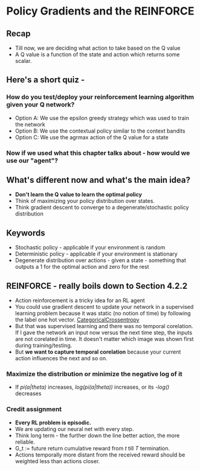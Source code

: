 # Policy Gradients and the REINFORCE
## Recap
- Till now, we are deciding what action to take based on the Q value
- A Q value is a function of the state and action which returns some scalar.

## Here's a short quiz - 
### How do you test/deploy your reinforcement learning algorithm given your Q network?
- Option A: We use the epsilon greedy strategy which was used to train the network
- Option B: We use the contextual policy similar to the context bandits
- Option C: We use the agrmax action of the Q value for a state 

### Now if we used what this chapter talks about - how would we use our "agent"?

## What's different now and what's the main idea?
- **Don't learn the Q value to learn the optimal policy**
- Think of maximizing your policy distribution over states. 
- Think gradient descent to converge to a degenerate/stochastic policy distribution

## Keywords
- Stochastic policy - applicable if your environment is random
- Deterministic policy - applicable if your environment is stationary
- Degenerate distribution over actions - given a state - something that outputs
a 1 for the optimal action and zero for the rest

## REINFORCE - really boils down to Section 4.2.2
- Action reinforcement is a tricky idea for an RL agent
- You could use gradient descent to update your network in a supervised learning
problem because it was static (no notion of time) by following the label one hot
vector.  [CategoricalCrossentropy](https://www.tensorflow.org/api_docs/python/tf/keras/losses/CategoricalCrossentropy)
- But that was supervised learning and there was no temporal corelation. If I
gave the network an input now versus the next time step, the inputs are not
corelated in time. It doesn't matter which image was shown first during
training/testing. 
- But **we want to capture temporal corelation** because your current action
influences the next and so on. 

### Maximize the distribution or minimize the negative log of it
- If *pi(a|theta)* increases, *log(pi(a|theta))* increases, or its *-log()*
decreases

### Credit assignment
- **Every RL problem is episodic.**
- We are updating our neural net with every step. 
- Think long term - the further down the line better action, the more reliable. 
- G_t := future return cumulative reward from *t* till *T* termination.
- Actions temporally more distant from the received reward should be weighted
less than actions closer.

